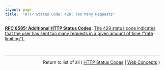 ```yaml
---
layout: page
title:  "HTTP Status Code: 429: Too Many Requests"
---
```


**[RFC 6585: Additional HTTP Status Codes](/specs/IETF/RFC/6585 "This document specifies additional HyperText Transfer Protocol (HTTP) status codes for a variety of common situations."):** [The 429 status code indicates that the user has sent too many requests in a given amount of time ("rate limiting").](http://tools.ietf.org/html/rfc6585#section-4)

<br/>
<hr/>

<p style="text-align: right">Return to list of all ( <a href="../http-status-codes">HTTP Status Codes</a> | <a href="../">Web Concepts</a> )</p>
